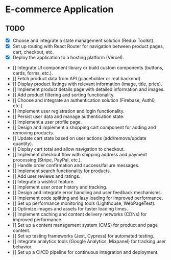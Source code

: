# E-commerce Application

## TODO

- [x] Choose and integrate a state management solution (Redux Toolkit).
- [x] Set up routing with React Router for navigation between product pages, cart, checkout, etc.
- [x] Deploy the application to a hosting platform (Vercel).
- [] Integrate UI component library or build custom components (buttons, cards, forms, etc.).
- [] Fetch product data from API (placeholder or real backend).
- [] Display product listings with relevant information (image, title, price).
- [] Implement product details page with detailed information and images.
- [] Add product filtering and sorting functionality.
- [] Choose and integrate an authentication solution (Firebase, Auth0, etc.).
- [] Implement user registration and login functionality.
- [] Persist user data and manage authentication state.
- [] Implement a user profile page.
- [] Design and implement a shopping cart component for adding and removing products.
- [] Update cart state based on user actions (add/remove/update quantity).
- [] Display cart total and allow navigation to checkout.
- [] Implement checkout flow with shipping address and payment processing (Stripe, PayPal, etc.).
- [] Handle order confirmation and success/failure messages.
- [] Implement search functionality for products.
- [] Add user reviews and ratings.
- [] Integrate a wishlist feature.
- [] Implement user order history and tracking.
- [] Design and integrate error handling and user feedback mechanisms.
- [] Implement code splitting and lazy loading for improved performance.
- [] Set up performance monitoring tools (Lighthouse, WebPageTest).
- [] Optimize images and assets for faster loading times.
- [] Implement caching and content delivery networks (CDNs) for improved performance.
- [] Set up a content management system (CMS) for product and page content.
- [] Set up testing frameworks (Jest, Cypress) for automated testing.
- [] Integrate analytics tools (Google Analytics, Mixpanel) for tracking user behavior.
- [] Set up a CI/CD pipeline for continuous integration and deployment.
